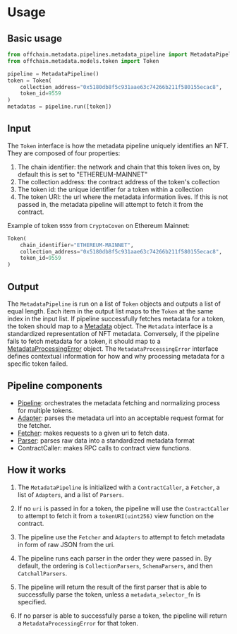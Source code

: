 # Usage

## Basic usage

```py
from offchain.metadata.pipelines.metadata_pipeline import MetadataPipeline
from offchain.metadata.models.token import Token

pipeline = MetadataPipeline()
token = Token(
    collection_address="0x5180db8f5c931aae63c74266b211f580155ecac8",
    token_id=9559
)
metadatas = pipeline.run([token])
```

## Input

The `Token` interface is how the metadata pipeline uniquely identifies an NFT. They are composed of four properties:

1. The chain identifier: the network and chain that this token lives on, by default this is set to "ETHEREUM-MAINNET"
2. The collection address: the contract address of the token's collection
3. The token id: the unique identifier for a token within a collection
4. The token URI: the url where the metadata information lives. If this is not passed in, the metadata pipeline will attempt to fetch it from the contract.

Example of token `9559` from `CryptoCoven` on Ethereum Mainnet:

```python
Token(
    chain_identifier="ETHEREUM-MAINNET",
    collection_address="0x5180db8f5c931aae63c74266b211f580155ecac8",
    token_id=9559
)
```

## Output

The `MetadataPipeline` is run on a list of `Token` objects and outputs a list of equal length. Each item in the output list maps to the `Token` at the same index in the input list. If pipeline successfully fetches metadata for a token, the token should map to a [Metadata](../models/metadata.md) object. The `Metadata` interface is a standardized representation of NFT metadata. Conversely, if the pipeline fails to fetch metadata for a token, it should map to a [MetadataProcessingError](../models/metadata_processing_error.md) object. The `MetadataProcessingError` interface defines contextual information for how and why processing metadata for a specific token failed.

## Pipeline components

- [Pipeline](../pipeline/pipeline.md): orchestrates the metadata fetching and normalizing process for multiple tokens.
- [Adapter](../pipeline/adapters.md): parses the metadata url into an acceptable request format for the fetcher.
- [Fetcher](../pipeline/fetchers.md): makes requests to a given uri to fetch data.
- [Parser](../pipeline/parsers.md): parses raw data into a standardized metadata format
- ContractCaller: makes RPC calls to contract view functions.

## How it works

1. The `MetadataPipeline` is initialized with a `ContractCaller`, a `Fetcher`, a list of `Adapters`, and a list of `Parsers`.
2. If no `uri` is passed in for a token, the pipeline will use the `ContractCaller` to attempt to fetch it from a `tokenURI(uint256)` view function on the contract.
3. The pipeline use the `Fetcher` and `Adapters` to attempt to fetch metadata in form of raw JSON from the uri.
4. The pipeline runs each parser in the order they were passed in. By default, the ordering is `CollectionParsers`, `SchemaParsers`, and then `CatchallParsers`.
5. The pipeline will return the result of the first parser that is able to successfully parse the token, unless a `metadata_selector_fn` is specified.

6. If no parser is able to successfully parse a token, the pipeline will return a `MetadataProcessingError` for that token.
